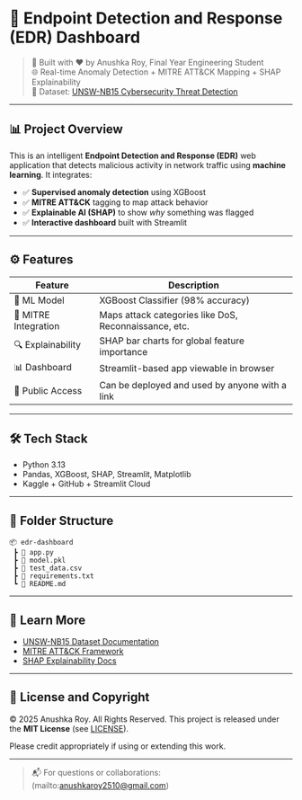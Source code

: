 
# 🚨 Endpoint Detection and Response (EDR) Dashboard

> 🔐 Built with ❤️ by Anushka Roy, Final Year Engineering Student  
> 🌐 Real-time Anomaly Detection + MITRE ATT&CK Mapping + SHAP Explainability  
> 📁 Dataset: [UNSW-NB15 Cybersecurity Threat Detection](https://www.unsw.adfa.edu.au/unsw-canberra-cyber/cybersecurity/ADFA-NB15-Datasets/)

---

## 📊 Project Overview

This is an intelligent **Endpoint Detection and Response (EDR)** web application that detects malicious activity in network traffic using **machine learning**. It integrates:

- ✅ **Supervised anomaly detection** using XGBoost
- ✅ **MITRE ATT&CK** tagging to map attack behavior
- ✅ **Explainable AI (SHAP)** to show *why* something was flagged
- ✅ **Interactive dashboard** built with Streamlit

---

## ⚙️ Features

| Feature | Description |
|--------|-------------|
| 🧠 ML Model | XGBoost Classifier (98% accuracy) |
| 📌 MITRE Integration | Maps attack categories like DoS, Reconnaissance, etc. |
| 🔍 Explainability | SHAP bar charts for global feature importance |
| 📊 Dashboard | Streamlit-based app viewable in browser |
| 🔗 Public Access | Can be deployed and used by anyone with a link |

---

## 🛠️ Tech Stack

- Python 3.13
- Pandas, XGBoost, SHAP, Streamlit, Matplotlib
- Kaggle + GitHub + Streamlit Cloud

---

## 📁 Folder Structure

```
📦 edr-dashboard
 ┣ 📄 app.py
 ┣ 📄 model.pkl
 ┣ 📄 test_data.csv
 ┣ 📄 requirements.txt
 ┗ 📄 README.md
```

---

## 🧠 Learn More

* [UNSW-NB15 Dataset Documentation](https://research.unsw.edu.au/projects/unsw-nb15-dataset)
* [MITRE ATT\&CK Framework](https://attack.mitre.org/)
* [SHAP Explainability Docs](https://shap.readthedocs.io/en/latest/)

---

## 🪪 License and Copyright

© 2025 Anushka Roy. All Rights Reserved.
This project is released under the **MIT License** (see [LICENSE](./LICENSE)).

Please credit appropriately if using or extending this work.

---

> 📬 For questions or collaborations: (mailto:anushkaroy2510@gmail.com) 

```


